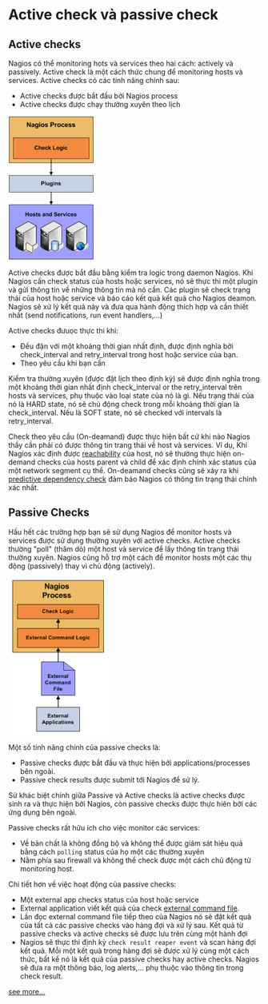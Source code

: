 # Active check và passive check

## Active checks

Nagios có thể monitoring hots và services theo hai cách: actively và passively. Active check là một cách thức chung để monitoring hosts và services. Active checks có các tính năng chính sau:

* Active checks được bắt đầu bởi Nagios process
* Active checks được chạy thường xuyên theo lịch

<img src="img/1.png">

Active checks được bắt đầu bằng kiểm tra logic trong daemon Nagios. Khi Nagios cần check status của hosts hoặc services, nó sẽ thực thi một plugin và gửi thông tin về những thông tin mà nó cần. Các plugin sẽ check trạng thái của host hoặc service và báo cáo kết quả kết quả cho Nagios deamon. Nagios sẽ xử lý kết quả này và đưa qua hành động thích hợp và cần thiết nhất (send notifications, run event handlers,...)

Active checks đưuọc thực thi khi:
* Đều đặn với một khoảng thời gian nhất định, được định nghĩa bởi check_interval and retry_interval trong host hoặc service của bạn.
* Theo yêu cầu khi bạn cần

Kiểm tra thường xuyên (được đặt lịch theo định kỳ) sẽ được định nghĩa trong một khoảng thời gian nhất định check_interval or the retry_interval trên hosts và services, phụ thuộc vào loại state của nó là gì. Nếu trạng thái của nó là HARD state, nó sẽ chủ động check trong mỗi khoảng thời gian là check_interval. Nếu là SOFT state, nó sẽ checked với intervals là retry_interval.

Check theo yêu cầu (On-deamand) được thực hiện bất cứ khi nào Nagios thấy cần phải có được thông tin trang thái về host và services. Ví dụ, Khi Nagios xác định được [reachability](https://assets.nagios.com/downloads/nagioscore/docs/nagioscore/3/en/networkreachability.html) của host, nó sẽ thường thực hiện on-demand checks của hosts parent và child để xác định chính xác status của một network segment cụ thể. On-deamand checks cũng sẽ xảy ra khi [predictive dependency check](https://assets.nagios.com/downloads/nagioscore/docs/nagioscore/3/en/dependencychecks.html) đảm bảo Nagios có thông tin trạng thái chính xác nhất.

## Passive Checks

Hầu hết các trường hợp bạn sẽ sử dụng Nagios để monitor hosts và services được sử dụng thường xuyên với active checks. Active checks thường "poll" (thăm dò) một host và service để lấy thông tin trạng thái thường xuyên. Nagios cũng hỗ trợ một cách để monitor hosts một các thụ động (passively) thay vì chủ động (actively). 

<img src="img/2.png">

Một số tính năng chính của passive checks là:

* Passive checks được bắt đầu và thực hiện bởi applications/processes bên ngoài.
* Passive check results được submit tới Nagios để sử lý.

Sử khác biệt chính giữa Passive và Active checks là active checks được sinh ra và thực hiện bởi Nagios, còn passive checks được thực hiên bởi các ứng dụng bên ngoài.

Passive checks rất hữu ích cho việc monitor các services:

* Về bản chất là không đồng bộ và không thể được giám sát hiệu quả bằng cách `polling` status của họ một các thường xuyên
* Nằm phía sau firewall và không thể check được một cách chủ động từ monitoring host.

Chi tiết hơn về việc hoạt động của passive checks:

* Một external app checks status của host hoặc service
* External application viết kết quả của check [external command file](https://assets.nagios.com/downloads/nagioscore/docs/nagioscore/3/en/configmain.html#command_file).
* Lần đọc external command file tiếp theo của Nagios nó sẽ đặt kết quả của tất cả các passive checks vào hàng đợi và xử lý sau. Kết quả từ passive checks và active checks sẽ được lưu trên cùng một hành đợi
* Nagios sẽ thực thi định kỳ `check result reaper event` và scan hàng đợi kết quả. Mỗi một kết quả trong hàng đợi sẽ được xử lý cùng một cách thức, bất kể nó là kết quả của passive checks hay active checks. Nagios sẽ đưa ra một thông báo, log alerts,... phụ thuộc vào thông tin trong check result.

[see more...](https://assets.nagios.com/downloads/nagioscore/docs/nagioscore/3/en/passivechecks.html)
